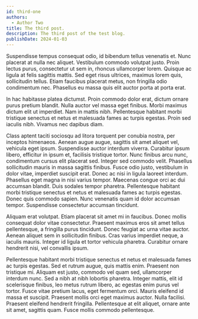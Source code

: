 ```yaml
---
id: third-one
authors:
  - Author Two
title: The third post.
description: The third post of the test blog.
publishDate: 2024-01-03
---
```


Suspendisse tempus consequat odio, id bibendum tellus venenatis et. Nunc placerat at nulla nec aliquet. Vestibulum commodo volutpat justo. Proin lectus purus, consectetur ut sem in, rhoncus ullamcorper lorem. Quisque ac ligula at felis sagittis mattis. Sed eget risus ultrices, maximus lorem quis, sollicitudin tellus. Etiam faucibus placerat metus, non fringilla odio condimentum nec. Phasellus eu massa quis elit auctor porta at porta erat.

In hac habitasse platea dictumst. Proin commodo dolor erat, dictum ornare purus pretium blandit. Nulla auctor vel massa eget finibus. Morbi maximus dictum elit ut imperdiet. Nam in mattis nibh. Pellentesque habitant morbi tristique senectus et netus et malesuada fames ac turpis egestas. Proin sed iaculis nibh. Vivamus nec dapibus diam.

Class aptent taciti sociosqu ad litora torquent per conubia nostra, per inceptos himenaeos. Aenean augue augue, sagittis sit amet aliquet vel, vehicula eget ipsum. Suspendisse auctor interdum viverra. Curabitur ipsum libero, efficitur in ipsum et, facilisis tristique tortor. Nunc finibus arcu nunc, condimentum cursus elit placerat sed. Integer sed commodo velit. Phasellus sollicitudin mauris in massa sagittis finibus. Fusce odio justo, vestibulum in dolor vitae, imperdiet suscipit erat. Donec ac nisi in ligula laoreet interdum. Phasellus eget magna in nisi varius tempor. Maecenas congue orci ac dui accumsan blandit. Duis sodales tempor pharetra. Pellentesque habitant morbi tristique senectus et netus et malesuada fames ac turpis egestas. Donec quis commodo sapien. Nunc venenatis quam id dolor accumsan tempor. Suspendisse consectetur accumsan tincidunt.

Aliquam erat volutpat. Etiam placerat sit amet mi in faucibus. Donec mollis consequat dolor vitae consectetur. Praesent maximus eros sit amet tellus pellentesque, a fringilla purus tincidunt. Donec feugiat ac urna vitae auctor. Aenean aliquet sem in sollicitudin finibus. Cras varius imperdiet neque, a iaculis mauris. Integer id ligula et tortor vehicula pharetra. Curabitur ornare hendrerit nisi, vel convallis ipsum.

Pellentesque habitant morbi tristique senectus et netus et malesuada fames ac turpis egestas. Sed et rutrum augue, quis mattis enim. Praesent non tristique mi. Aliquam est justo, commodo vel quam sed, ullamcorper interdum nunc. Sed a nibh at nibh lobortis pharetra. Integer mattis, elit id scelerisque finibus, leo metus rutrum libero, ac egestas enim purus vel tortor. Fusce vitae pretium lacus, eget fermentum orci. Mauris eleifend id massa et suscipit. Praesent mollis orci eget maximus auctor. Nulla facilisi. Praesent eleifend hendrerit fringilla. Pellentesque at elit aliquet, ornare ante sit amet, sagittis quam. Fusce mollis commodo pellentesque.
